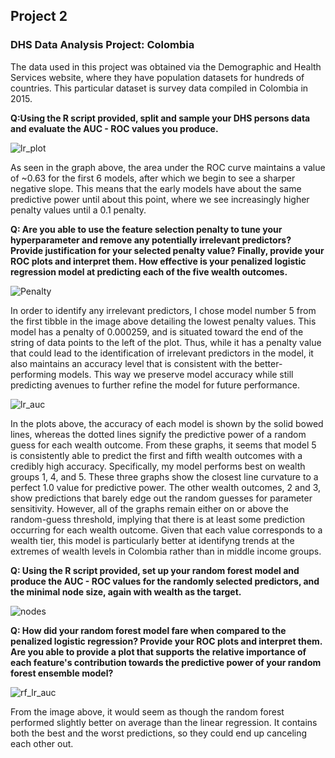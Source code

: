 ## Project 2

### DHS Data Analysis Project: Colombia

The data used in this project was obtained via the Demographic and Health Services website, where they have population datasets for hundreds of countries.
This particular dataset is survey data compiled in Colombia in 2015.

**Q:Using the R script provided, split and sample your DHS persons data and evaluate the AUC - ROC values you produce.**

![lr_plot](/DATA310/lr_plot.png)

As seen in the graph above, the area under the ROC curve maintains a value of ~0.63 for the first 6 models, after which
we begin to see a sharper negative slope. This means that the early models have about the same predictive power until
about this point, where we see increasingly higher penalty values until a 0.1 penalty. 



**Q: Are you able to use the feature selection penalty to tune your hyperparameter and remove any potentially irrelevant predictors? Provide justification for your selected penalty value? Finally, provide your ROC plots and interpret them. How effective is your penalized logistic regression model at predicting each of the five wealth outcomes.**

![Penalty](/DATA310/lr_plot.png)

In order to identify any irrelevant predictors, I chose model number 5 from the first tibble in the image above detailing the lowest penalty values. This model has a penalty of 
0.000259, and is situated toward the end of the string of data points to the left of the plot. Thus, while it has a penalty value that could lead to the identification of 
irrelevant predictors in the model, it also maintains an accuracy level that is consistent with the better-performing models. This way we preserve model accuracy while still 
predicting avenues to further refine the model for future performance.


![lr_auc](/DATA310/lr_auc.png)

In the plots above, the accuracy of each model is shown by the solid bowed lines, whereas the dotted lines signify the predictive power of a random guess for each wealth outcome. 
From these graphs, it seems that model 5 is consistently able to predict the first and fifth wealth outcomes with a credibly high accuracy. Specifically, my model performs best on wealth groups 1, 4, and 5. These three graphs show the closest line curvature to a perfect 1.0 value for predictive power. The other wealth outcomes, 2 and 3, show predictions 
that barely edge out the random guesses for parameter sensitivity. However, all of the graphs remain either on or above the random-guess threshold, implying that there is at
least some prediction occurring for each wealth outcome. Given that each value corresponds to a wealth tier, this model is particularly better at identifyng trends at the 
extremes of wealth levels in Colombia rather than in middle income groups. 

**Q: Using the R script provided, set up your random forest model and produce the AUC - ROC values for the randomly selected predictors, and the minimal node size, again with wealth as the target.**

![nodes](/DATA310/node.png)

**Q: How did your random forest model fare when compared to the penalized logistic regression? Provide your ROC plots and interpret them. Are you able to provide a plot that supports the relative importance of each feature's contribution towards the predictive power of your random forest ensemble model?**

![rf_lr_auc](/DATA310/rf_lr_auc.png)

From the image above, it would seem as though the random forest performed slightly better on average than the linear regression. It contains both the best and the worst 
predictions, so they could end up canceling each other out.




